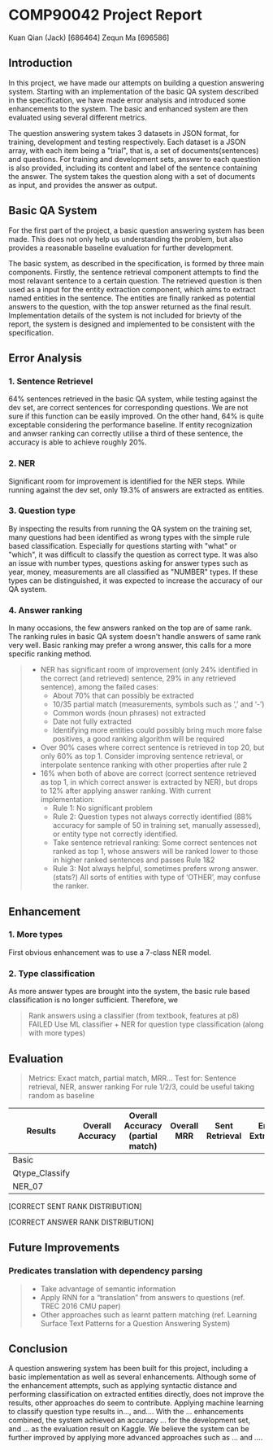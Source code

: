 # COMP90042 Project Report

Kuan Qian (Jack) [686464]
Zequn Ma [696586]


## Introduction

In this project, we have made our attempts on building a question answering system. Starting with an implementation of the basic QA system described in the specification, we have made error analysis and introduced some enhancements to the system. The basic and enhanced system are then evaluated using several different metrics.

The question answering system takes 3 datasets in JSON format, for training, development and testing respectively. Each dataset is a JSON array, with each item being a "trial", that is, a set of documents(sentences) and questions. For training and development sets, answer to each question is also provided, including its content and label of the sentence containing the answer. The system takes the question along with a set of documents as input, and provides the answer as output.

## Basic QA System

For the first part of the project, a basic question answering system has been made. This does not only help us understanding the problem, but also provides a reasonable baseline evaluation for further development.

The basic system, as described in the specification, is formed by three main components. Firstly, the sentence retrieval component attempts to find the most relavant sentence to a certain question. The retrieved question is then used as a input for the entity extraction component, which aims to extract named entities in the sentence. The entities are finally ranked as potential answers to the question, with the top answer returned as the final result. Implementation details of the system is not included for brievty of the report, the system is designed and implemented to be consistent with the specification.

## Error Analysis

### 1. Sentence Retrievel

64% sentences retrieved in the basic QA system, while testing against the dev set, are correct sentences for corresponding questions. We are not sure if this function can be easily improved. On the other hand, 64% is quite exceptable considering the performance baseline. If entity recognization and anwser ranking can correctly utilise a third of these sentence, the accuracy is able to achieve roughly 20%.

### 2. NER

Significant room for improvement is identified for the NER steps. While running against the dev set, only 19.3% of answers are extracted as entities.

### 3. Question type

By inspecting the results from running the QA system on the training set, many questions had been identified as wrong types with the simple rule based classification. Especially for questions starting with "what" or "which", it was difficult to classify the question as correct type. It was also an issue with number types, questions asking for answer types such as year, money, measurements are all classified as "NUMBER" types. If these types can be distinguished, it was expected to increase the accuracy of our QA system.

### 4. Answer ranking

In many occasions, the few answers ranked on the top are of same rank. The ranking rules in basic QA system doesn't handle answers of same rank very well. Basic ranking may prefer a wrong answer, this calls for a more specific ranking method.

> - NER has significant room of improvement (only 24% identified in the correct (and retrieved) sentence, 29% in any retrieved sentence), among the failed cases:
> 	- About 70% that can possibly be extracted
>	- 10/35 partial match (measurements, symbols such as ‘,’ and ‘-’)
>	- Common words (noun phrases) not extracted
>	- Date not fully extracted
>	- Identifying more entities could possibly bring much more false positives, a good ranking algorithm will be required
> - Over 90% cases where correct sentence is retrieved in top 20, but only 60% as top 1. Consider improving sentence retrieval, or interpolate sentence ranking with other properties after rule 2
> - 16% when both of above are correct (correct sentence retrieved as top 1, in which correct answer is extracted by NER), but drops to 12% after applying answer ranking. With current implementation:
>	- Rule 1: No significant problem
>	- Rule 2: Question types not always correctly identified (88% accuracy for sample of 50 in training set, manually assessed), or entity type not correctly identified.
>	- Take sentence retrieval ranking: Some correct sentences not ranked as top 1, whose answers will be ranked lower to those in higher ranked sentences and passes Rule 1&2
>	- Rule 3: Not always helpful, sometimes prefers wrong answer. (stats?) All sorts of entities with type of ‘OTHER’, may confuse the ranker.


## Enhancement

### 1. More types

First obvious enhancement was to use a 7-class NER model.

### 2. Type classification

As more answer types are brought into the system, the basic rule based classification is no longer sufficient. Therefore, we 

> Rank answers using a classifier (from textbook, features at p8) FAILED
> Use ML classifier + NER for question type classification (along with more types)

## Evaluation

> Metrics: Exact match, partial match, MRR...
> Test for: Sentence retrieval, NER, answer ranking
> For rule 1/2/3, could be useful taking random as baseline

Results         | Overall Accuracy | Overall Accuracy (partial match) | Overall MRR | Sent Retrieval | Entity Extraction | Answer Ranking
----------------|------------------|----------------------------------|-------------|----------------|-------------------|----------------
Basic           |                  |                                  |             |                |                   |
Qtype_Classify  |                  |                                  |             |                |                   |
NER_07          |                  |                                  |             |                |                   |


[CORRECT SENT RANK DISTRIBUTION]

[CORRECT ANSWER RANK DISTRIBUTION]

## Future Improvements

### Predicates translation with dependency parsing



> - Take advantage of semantic information
> - Apply RNN for a “translation” from answers to questions (ref. TREC 2016 CMU paper)
> - Other approaches such as learnt pattern matching (ref. Learning Surface Text Patterns for a Question Answering System)


## Conclusion

A question answering system has been built for this project, including a basic implementation as well as several enhancements. Although some of the enhancement attempts, such as applying syntactic distance and performing classification on extracted entities directly, does not improve the results, other approaches do seem to contribute. Applying machine learning to classify question type results in..., and.... With the ... enhancements combined, the system achieved an accuracy ... for the development set, and ... as the evaluation result on Kaggle. We believe the system can be further improved by applying more advanced approaches such as ... and ....